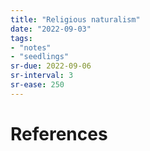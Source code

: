 ```yaml
---
title: "Religious naturalism"
date: "2022-09-03"
tags:
- "notes"
- "seedlings"
sr-due: 2022-09-06
sr-interval: 3
sr-ease: 250
---
```




# References